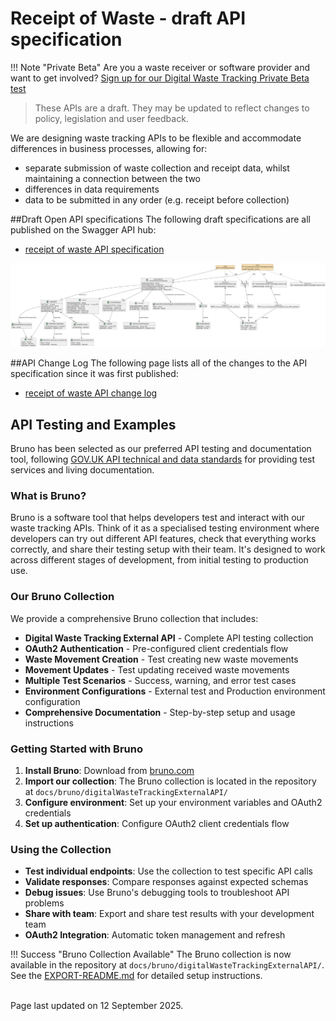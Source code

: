 # Receipt of Waste - draft API specification

!!! Note "Private Beta"
    Are you a waste receiver or software provider and want to get involved? [Sign up for our Digital Waste Tracking Private Beta test](private-beta-comms-sign-up.md)

> These APIs are a draft. They may be updated to reflect changes to policy, legislation and user feedback.

We are designing waste tracking APIs to be flexible and accommodate differences in business processes, allowing for:

- separate submission of waste collection and receipt data, whilst maintaining a connection between the two
- differences in data requirements
- data to be submitted in any order (e.g. receipt before collection)

##Draft Open API specifications
The following draft specifications are all published on the Swagger API hub:

- [receipt of waste API specification](https://defra.github.io/waste-tracking-service/apiSpecifications/index.html)

[![image](defra-spec.png)](defra-spec.png)

##API Change Log
The following page lists all of the changes to the API specification since it was first published:

- [receipt of waste API change log](https://github.com/DEFRA/waste-tracking-service/wiki/Receipt-of-Waste-API-Changelog)

## API Testing and Examples

Bruno has been selected as our preferred API testing and documentation tool, following [GOV.UK API technical and data standards](https://www.gov.uk/guidance/gds-api-technical-and-data-standards#test-your-assumptions-with-users) for providing test services and living documentation.

### What is Bruno?

Bruno is a software tool that helps developers test and interact with our waste tracking APIs. Think of it as a specialised testing environment where developers can try out different API features, check that everything works correctly, and share their testing setup with their team. It's designed to work across different stages of development, from initial testing to production use.

### Our Bruno Collection

We provide a comprehensive Bruno collection that includes:
- **Digital Waste Tracking External API** - Complete API testing collection
- **OAuth2 Authentication** - Pre-configured client credentials flow
- **Waste Movement Creation** - Test creating new waste movements
- **Movement Updates** - Test updating received waste movements
- **Multiple Test Scenarios** - Success, warning, and error test cases
- **Environment Configurations** - External test and Production environment configuration
- **Comprehensive Documentation** - Step-by-step setup and usage instructions

### Getting Started with Bruno

1. **Install Bruno**: Download from [bruno.com](https://www.usebruno.com/)
2. **Import our collection**: The Bruno collection is located in the repository at `docs/bruno/digitalWasteTrackingExternalAPI/`
3. **Configure environment**: Set up your environment variables and OAuth2 credentials
4. **Set up authentication**: Configure OAuth2 client credentials flow

### Using the Collection

- **Test individual endpoints**: Use the collection to test specific API calls
- **Validate responses**: Compare responses against expected schemas
- **Debug issues**: Use Bruno's debugging tools to troubleshoot API problems
- **Share with team**: Export and share test results with your development team
- **OAuth2 Integration**: Automatic token management and refresh

!!! Success "Bruno Collection Available"
    The Bruno collection is now available in the repository at `docs/bruno/digitalWasteTrackingExternalAPI/`. 
    See the [EXPORT-README.md](bruno/digitalWasteTrackingExternalAPI/EXPORT-README.md) for detailed setup instructions.

<br/>Page last updated on 12 September 2025.
